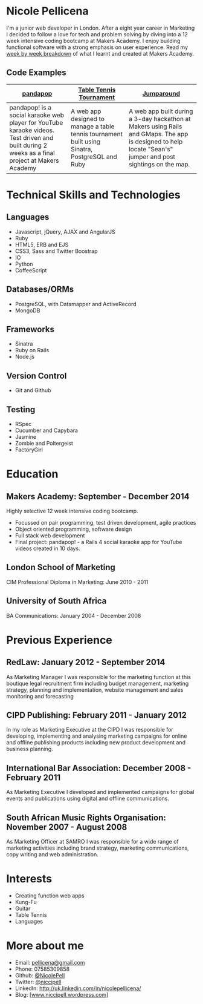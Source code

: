 Nicole Pellicena
================

I'm a junior web developer in London. After a eight year career in Marketing I decided to follow a love for tech and problem solving by diving into a 12 week intensive coding bootcamp at Makers Academy. I enjoy building functional software with a strong emphasis on user experience. Read my [week by week breakdown]((https://github.com/NicolePell/course_in_review_2014_sept)) of what I learnt and created at Makers Academy.

Code Examples
-------------
|[pandapop](https://github.com/nicolepell/pandapop)|[Table Tennis Tournament](https://github.com/nicolepell/tournament_prog)|[Jumparound](https://github.com/NicolePell/jumparound)|
|----------|-------------------------|-------------------------|
|pandapop! is a social karaoke web player for YouTube karaoke videos. Test driven and built during 2 weeks as a final project at Makers Academy| A web app designed to manage a table tennis tournament built using Sinatra, PostgreSQL and Ruby | A web app built during a 3-day hackathon at Makers using Rails and GMaps. The app is designed to help locate "Sean's" jumper and post sightings on the map.

Technical Skills and Technologies
=================================
Languages
---------
- Javascript, jQuery, AJAX and AngularJS
- Ruby
- HTML5, ERB and EJS
- CSS3, Sass and Twitter Boostrap
- IO
- Python
- CoffeeScript

Databases/ORMs
--------------
- PostgreSQL, with Datamapper and ActiveRecord
- MongoDB

Frameworks
----------
- Sinatra
- Ruby on Rails
- Node.js

Version Control
----------------
- Git and Github

Testing
-------
- RSpec
- Cucumber and Capybara
- Jasmine
- Zombie and Poltergeist
- FactoryGirl

Education
==============
## Makers Academy: September - December 2014
Highly selective 12 week intensive coding bootcamp.
- Focussed on pair programming, test driven development, agile practices
- Object oriented programming, software design
- Full stack web development
- Final project: pandapop! - a Rails 4 social karaoke app for YouTube videos created in 10 days.

## London School of Marketing
CIM Professional Diploma in Marketing: June 2010 - 2011

## University of South Africa
BA Communications: January 2004 - December 2008

Previous Experience
===================
## RedLaw: January 2012 - September 2014
As Marketing Manager I was responsible for the marketing function at this boutique legal recruitment firm including budget management, marketing strategy, planning and implementation, website management and sales monitoring and forecasting

## CIPD Publishing: February 2011 - January 2012
In my role as Marketing Executive at the CIPD I was responsible for developing, implementing and analysing marketing campaigns for online and offline publishing products including new product development and business planning.

## International Bar Association: December 2008 - February 2011
As Marketing Executive I developed and implemented campaigns for global events and publications using digital and offline communications.

## South African Music Rights Organisation: November 2007 - August 2008
As Marketing Officer at SAMRO I was responsible for a wide range of marketing activities including brand strategy, marketing communications, copy writing and web administration.

Interests
=========
- Creating function web apps
- Kung-Fu
- Guitar
- Table Tennis
- Languages

More about me
=============
- Email: [pellicena@gmail.com](pellicena@gmail.com)
- Phone: 07585309858
- Github: [@NicolePell](https://github.com/nicolepell)
- Twitter: [@niccipell](https://twitter.com/niccipell)
- LinkedIn: http://uk.linkedin.com/in/nicolepellicena/
- Blog: [www.niccipell.wordpress.com]
